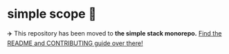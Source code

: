 # simple scope 🔎

✈️ This repository has been moved to **the simple stack monorepo.** [Find the README and CONTRIBUTING guide over there!](https://github.com/bholmesdev/simple-stack/tree/main/packages/scope)